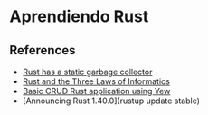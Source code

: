 # Aprendiendo Rust

## References

- [Rust has a static garbage collector](https://words.steveklabnik.com/borrow-checking-escape-analysis-and-the-generational-hypothesis)
- [Rust and the Three Laws of Informatics](https://blog.usejournal.com/rust-and-the-three-laws-of-informatics-4324062b322b)
- [Basic CRUD Rust application using Yew](https://github.com/joselo/rust-crud)
- [Announcing Rust 1.40.0](rustup update stable)




